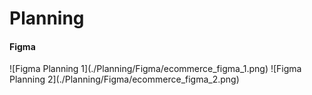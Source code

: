 <h1>Planning</h1>


<h4>Figma</h4>
![Figma Planning 1](./Planning/Figma/ecommerce_figma_1.png)
![Figma Planning 2](./Planning/Figma/ecommerce_figma_2.png)
